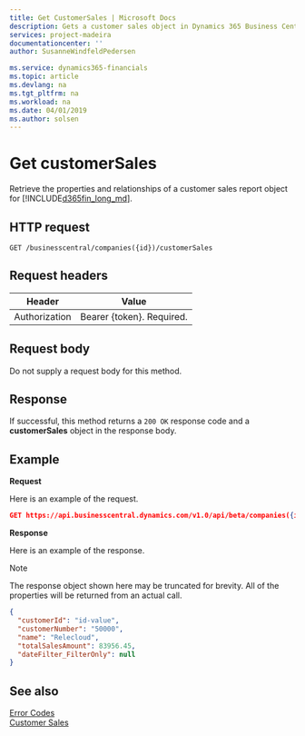 ```yaml
---
title: Get CustomerSales | Microsoft Docs
description: Gets a customer sales object in Dynamics 365 Business Central.
services: project-madeira
documentationcenter: ''
author: SusanneWindfeldPedersen

ms.service: dynamics365-financials
ms.topic: article
ms.devlang: na
ms.tgt_pltfrm: na
ms.workload: na
ms.date: 04/01/2019
ms.author: solsen
---
```


# Get customerSales
Retrieve the properties and relationships of a customer sales report object for [!INCLUDE[d365fin_long_md](../../includes/d365fin_long_md.md)].

## HTTP request
```
GET /businesscentral/companies({id})/customerSales
```

## Request headers

|Header       |Value                     |
|-------------|--------------------------|
|Authorization|Bearer {token}. Required. |

## Request body
Do not supply a request body for this method.

## Response
If successful, this method returns a ```200 OK``` response code and a **customerSales** object in the response body.

## Example

**Request**

Here is an example of the request.

```json
GET https://api.businesscentral.dynamics.com/v1.0/api/beta/companies({id})/customerSales
```

**Response**

Here is an example of the response. 

> [!NOTE]  
>   The response object shown here may be truncated for brevity. All of the properties will be returned from an actual call.

```json
{
  "customerId": "id-value",
  "customerNumber": "50000",
  "name": "Relecloud",
  "totalSalesAmount": 83956.45,
  "dateFilter_FilterOnly": null  
}
```


## See also



[Error Codes](../dynamics_error_codes.md)  
[Customer Sales](../resources/dynamics_customersales.md)  